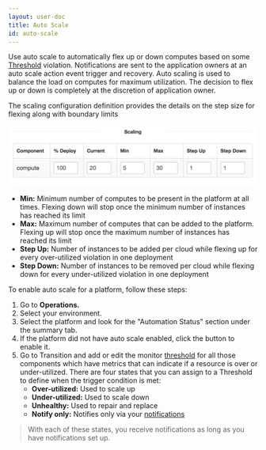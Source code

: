 ```yaml
---
layout: user-doc
title: Auto Scale
id: auto-scale
---
```


Use auto scale to automatically flex up or down computes based on some <a href="/user/design/threshold-definitions.html">Threshold</a> violation. Notifications are sent to the application owners at an auto scale action event trigger and recovery. Auto scaling is used to balance the load on computes for maximum utilization. The decision to flex up or down is completely at the discretion of application owner.

The scaling configuration definition provides the details on the step size for flexing along with boundary limits

![Auto Scale](/assets/docs/local/images/auto-scale.png)


* **Min:** Minimum number of computes to be present in the platform at all times. Flexing down will stop once the minimum number of instances has reached its limit
* **Max:** Maximum number of computes that can be added to the platform. Flexing up will stop once the maximum number of instances has reached its limit
* **Step Up:** Number of instances to be added per cloud while flexing up for every over-utilized violation in one deployment
* **Step Down:** Number of instances to be removed per cloud while flexing down for every under-utilized violation in one deployment

To enable auto scale for a platform, follow these steps:

1. Go to **Operations.**
2. Select your environment.
3. Select the platform and look for the "Automation Status" section under the summary tab.
4. If the platform did not have auto scale enabled, click the button to enable it.
5. Go to Transition and add or edit the monitor <a href="/user/design/threshold-definitions.html">threshold</a> for all those components which have metrics that can indicate if a resource is over or under-utilized. There are four states that you can assign to a Threshold to define when the trigger condition is met:
    * **Over-utilized:** Used to scale up
    * **Under-utilized:** Used to scale down
    * **Unhealthy:** Used to repair and replace
    * **Notify only:** Notifies only via your <a href="/user/account/notifications.html">notifications</a>

>With each of these states, you receive notifications as long as you have notifications set up.

